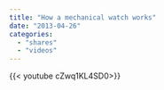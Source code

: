 ```yaml
---
title: "How a mechanical watch works"
date: "2013-04-26"
categories:
  - "shares"
  - "videos"
---
```


<div style="width: 70vw;">{{< youtube cZwq1KL4SD0>}}</div>
